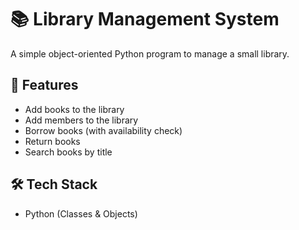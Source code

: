 # 📚 Library Management System

A simple object-oriented Python program to manage a small library.  

## 🚀 Features
- Add books to the library  
- Add members to the library  
- Borrow books (with availability check)  
- Return books  
- Search books by title  

## 🛠 Tech Stack
- Python (Classes & Objects)

